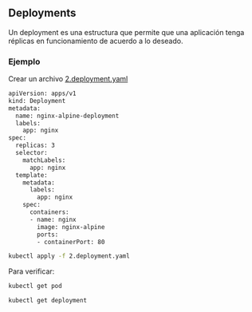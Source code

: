 ## Deployments

Un deployment es una estructura que permite que una aplicación tenga réplicas en funcionamiento de acuerdo a lo deseado.

### Ejemplo

Crear un archivo [2.deployment.yaml](2.deployment.yaml)

```bash
apiVersion: apps/v1
kind: Deployment
metadata:
  name: nginx-alpine-deployment
  labels:
    app: nginx
spec:
  replicas: 3
  selector:
    matchLabels:
      app: nginx
  template:
    metadata:
      labels:
        app: nginx
    spec:
      containers:
      - name: nginx
        image: nginx-alpine
        ports:
        - containerPort: 80
```

```bash
kubectl apply -f 2.deployment.yaml
```

Para verificar:

```bash
kubectl get pod
```

```bash
kubectl get deployment
```